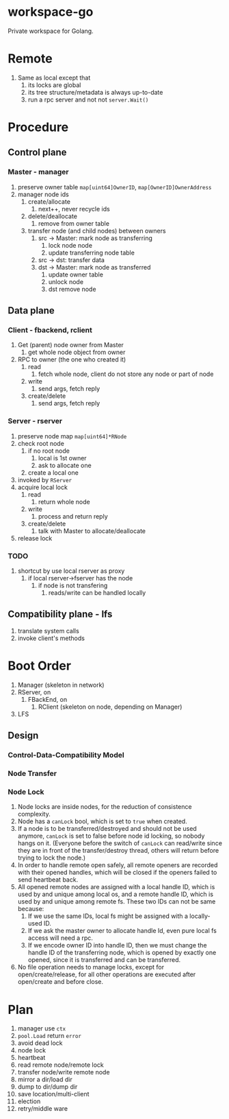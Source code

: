 # workspace-go
Private workspace for Golang.

# Remote
1. Same as local except that
    1. its locks are global
    1. its tree structure/metadata is always up-to-date
    1. run a rpc server and not not `server.Wait()`

# Procedure
## Control plane
### Master - manager
1. preserve owner table `map[uint64]OwnerID`, `map[OwnerID]OwnerAddress`
1. manager node ids
    1. create/allocate
        1. next++, never recycle ids
    1. delete/deallocate
        1. remove from owner table
    1. transfer node (and child nodes) between owners
        1. src -> Master: mark node as transferring
            1. lock node node
            1. update transferring node table
        1. src -> dst: transfer data
        1. dst -> Master: mark node as transferred
            1. update owner table
            1. unlock node
            1. dst remove node

## Data plane
### Client - fbackend, rclient
1. Get (parent) node owner from Master
    1. get whole node object from owner
1. RPC to owner (the one who created it)
    1. read
        1. fetch whole node, client do not store any node or part of node
    1. write
        1. send args, fetch reply
    1. create/delete
        1. send args, fetch reply

### Server - rserver
1. preserve node map `map[uint64]*RNode`
1. check root node
    1. if no root node
        1. local is 1st owner
        1. ask to allocate one
    1. create a local one
1. invoked by `RServer`
1. acquire local lock
    1. read
        1. return whole node
    1. write
        1. process and return reply
    1. create/delete
        1. talk with Master to allocate/deallocate
1. release lock

### TODO
1. shortcut by use local rserver as proxy
    1. if local rserver->fserver has the node
        1. if node is not transfering
            1. reads/write can be handled locally

## Compatibility plane - lfs
1. translate system calls
1. invoke client's methods

# Boot Order
1. Manager (skeleton in network)
1. RServer, on 
    1. FBackEnd, on
        1. RClient (skeleton on node, depending on Manager)
1. LFS

## Design
### Control-Data-Compatibility Model
### Node Transfer
### Node Lock
1. Node locks are inside nodes, for the reduction of consistence complexity.
1. Node has a `canLock` bool, which is set to `true` when created.
1. If a node is to be transferred/destroyed and should not be used anymore, `canLock` is set to false before node id locking, so nobody hangs on it. (Everyone before the switch of `canLock` can read/write since they are in front of the transfer/destroy thread, others will return before trying to lock the node.)
1. In order to handle remote open safely, all remote openers are recorded with their opened handles, which will be closed if the openers failed to send heartbeat back.
1. All opened remote nodes are assigned with a local handle ID, which is used by and unique among local os, and a remote handle ID, which is used by and unique among remote fs. These two IDs can not be same because:
    1. If we use the same IDs, local fs might be assigned with a locally-used ID.
    1. If we ask the master owner to allocate handle Id, even pure local fs access will need a rpc.
    1. If we encode owner ID into handle ID, then we must change the handle ID of the transferring node, which is opened by exactly one opened, since it is transferred and can be transferred.
 1. No file operation needs to manage locks, except for open/create/release, for all other operations are executed after open/create and before close. 

# Plan
1. manager use `ctx`
1. `pool.Load` return `error`
1. avoid dead lock
1. node lock
1. heartbeat
1. read remote node/remote lock
1. transfer node/write remote node
1. mirror a dir/load dir
1. dump to dir/dump dir
1. save location/multi-client
1. election
1. retry/middle ware
